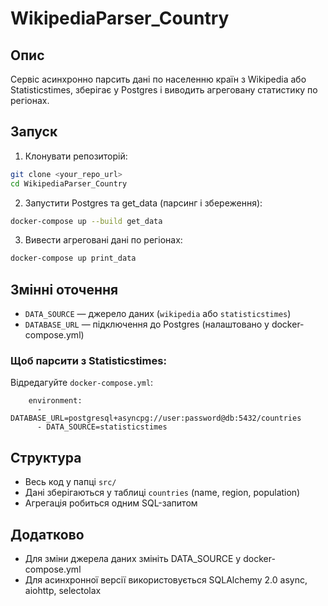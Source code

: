 # WikipediaParser_Country

## Опис

Сервіс асинхронно парсить дані по населенню країн з Wikipedia або Statisticstimes, зберігає у Postgres і виводить агреговану статистику по регіонах.

## Запуск

1. Клонувати репозиторій:

```bash
git clone <your_repo_url>
cd WikipediaParser_Country
```

2. Запустити Postgres та get_data (парсинг і збереження):

```bash
docker-compose up --build get_data
```

3. Вивести агреговані дані по регіонах:

```bash
docker-compose up print_data
```

## Змінні оточення

- `DATA_SOURCE` — джерело даних (`wikipedia` або `statisticstimes`)
- `DATABASE_URL` — підключення до Postgres (налаштовано у docker-compose.yml)

### Щоб парсити з Statisticstimes:

Відредагуйте `docker-compose.yml`:

```
    environment:
      - DATABASE_URL=postgresql+asyncpg://user:password@db:5432/countries
      - DATA_SOURCE=statisticstimes
```

## Структура
- Весь код у папці `src/`
- Дані зберігаються у таблиці `countries` (name, region, population)
- Агрегація робиться одним SQL-запитом

## Додатково
- Для зміни джерела даних змініть DATA_SOURCE у docker-compose.yml
- Для асинхронної версії використовується SQLAlchemy 2.0 async, aiohttp, selectolax 